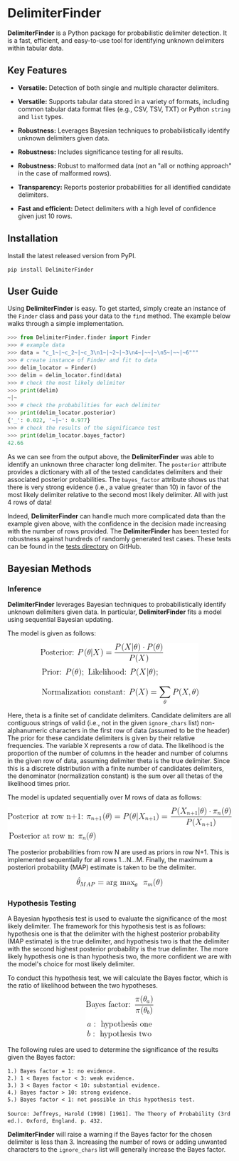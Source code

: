 # DelimiterFinder

**DelimiterFinder** is a Python package for probabilistic delimiter detection. It is a fast, efficient, and easy-to-use tool for identifying unknown delimiters within tabular data.

## Key Features

- **Versatile:** Detection of both single and multiple character delimiters.

- **Versatile:** Supports tabular data stored in a variety of formats, including common tabular data format files (e.g., CSV, TSV, TXT) or Python `string` and `list` types.

- **Robustness:** Leverages Bayesian techniques to probabilistically identify unknown delimiters given data.

- **Robustness:** Includes significance testing for all results.

- **Robustness:** Robust to malformed data (not an "all or nothing approach" in the case of malformed rows).

- **Transparency:** Reports posterior probabilities for all identified candidate delimiters.

- **Fast and efficient:** Detect delimiters with a high level of confidence given just 10 rows.

## Installation

Install the latest released version from PyPI.

```
pip install DelimiterFinder
```

## User Guide

Using **DelimiterFinder** is easy. To get started, simply create an instance of the `Finder` class and pass your data to the `find` method. The example below walks through a simple implementation.

```python
>>> from DelimiterFinder.finder import Finder
>>> # example data
>>> data = "c_1~|~c_2~|~c_3\n1~|~2~|~3\n4~|~~|~\n5~|~~|~6"""
>>> # create instance of Finder and fit to data
>>> delim_locator = Finder()
>>> delim = delim_locator.find(data)
>>> # check the most likely delimiter
>>> print(delim)
~|~
>>> # check the probabilities for each delimiter
>>> print(delim_locator.posterior)
{'_': 0.022, '~|~': 0.977}
>>> # check the results of the significance test
>>> print(delim_locator.bayes_factor)
42.66
```

As we can see from the output above, the **DelimiterFinder** was able to identify an unknown three character long delimiter. The `posterior` attribute provides a dictionary with all of the tested candidates delimiters and their associated posterior probabilities. The `bayes_factor` attribute shows us that there is very strong evidence (i.e., a value greater than 10) in favor of the most likely delimiter relative to the second most likely delimiter. All with just 4 rows of data!

Indeed, **DelimiterFinder** can handle much more complicated data than the example given above, with the confidence in the decision made increasing with the number of rows provided. The **DelimiterFinder** has been tested for robustness against hundreds of randomly generated test cases. These tests can be found in the [tests directory](https://github.com/harjotsodhi/DelimiterFinder/tree/main/tests) on GitHub.

## Bayesian Methods

### Inference

**DelimiterFinder** leverages Bayesian techniques to probabilistically identify unknown delimiters given data. In particular, **DelimiterFinder** fits a model using sequential Bayesian updating.

The model is given as follows:

<p align="center">
    <img src="https://github.com/harjotsodhi/DelimiterFinder/blob/main/eq1.png"\>
</p>

Here, theta is a finite set of candidate delimiters. Candidate delimiters are all contiguous strings of valid (i.e., not in the given `ignore_chars` list) non-alphanumeric characters in the first row of data (assumed to be the header) The prior for these candidate delimiters is given by their relative frequencies. The variable X represents a row of data. The likelihood is the proportion of the number of columns in the header and number of columns in the given row of data, assuming delimiter theta is the true delimiter. Since this is a discrete distribution with a finite number of candidates delimiters, the denominator (normalization constant) is the sum over all thetas of the likelihood times prior.

The model is updated sequentially over M rows of data as follows:

<p align="center">
    <img src="https://github.com/harjotsodhi/DelimiterFinder/blob/main/eq2.png"\>
</p>

The posterior probabilities from row N are used as priors in row N+1. This is implemented sequentially for all rows 1...N...M. Finally, the maximum a posteriori probability (MAP) estimate is taken to be the delimiter.

<p align="center">
    <img src="https://github.com/harjotsodhi/DelimiterFinder/blob/main/eq3.png"\>
</p>

### Hypothesis Testing

A Bayesian hypothesis test is used to evaluate the significance of the most likely delimiter. The framework for this hypothesis test is as follows: hypothesis one is that the delimiter with the highest posterior probability (MAP estimate) is the true delimiter, and hypothesis two is that the delimiter with the second highest posterior probability is the true delimiter. The more likely hypothesis one is than hypothesis two, the more confident we are with the model's choice for most likely delimiter.

To conduct this hypothesis test, we will calculate the Bayes factor, which is the ratio of likelihood between the two hypotheses.

<p align="center">
    <img src="https://github.com/harjotsodhi/DelimiterFinder/blob/main/eq4.png"\>
</p>

The following rules are used to determine the significance of the results given the Bayes factor:

	1.) Bayes factor = 1: no evidence.
	2.) 1 < Bayes factor < 3: weak evidence.
	3.) 3 < Bayes factor < 10: substantial evidence.
	4.) Bayes factor > 10: strong evidence.
	5.) Bayes factor < 1: not possible in this hypothesis test.

	Source: Jeffreys, Harold (1998) [1961]. The Theory of Probability (3rd ed.). Oxford, England. p. 432.

**DelimiterFinder** will raise a warning if the Bayes factor for the chosen delimiter is less than 3. Increasing the number of rows or adding unwanted characters to the `ignore_chars` list will generally increase the Bayes factor.
